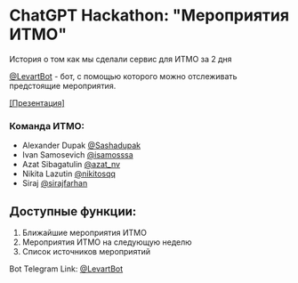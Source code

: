 # ChatGPT Hackathon: "Мероприятия ИТМО"

История о том как мы сделали сервис для ИТМО за 2 дня

[@LevartBot](https://t.me/LevartTestBot) - бот, с помощью которого можно отслеживать предстоящие мероприятия.

[[Презентация]](https://docs.google.com/presentation/d/1qGi-cuh1QZmW6kYfOj5x6v7Lkl0-PF3a/edit#slide=id.p3)

### Команда ИТМО:

- Alexander Dupak [@Sashadupak](https://t.me/Sashadupak)
- Ivan Samosevich [@isamosssa](https://t.me/isamosssa)
- Azat Sibagatulin [@azat_nv](https://t.me/azat_nv)
- Nikita Lazutin [@nikitosqq](https://t.me/nikitosqq)
- Siraj [@sirajfarhan](https://t.me/sirajfarhan)


## Доступные функции:
1. Ближайшие мероприятия ИТМО
2. Мероприятия ИТМО на следующую неделю
3. Список источников мероприятий


Bot Telegram Link: [@LevartBot](https://t.me/LevartTestBot)
